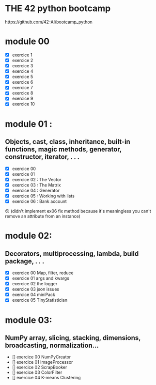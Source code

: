 # THE 42 python bootcamp

https://github.com/42-AI/bootcamp_python

# module 00
- [x] exercice 1
- [x] exercice 2
- [x] exercice 3
- [x] exercice 4
- [x] exercice 5
- [x] exercice 6
- [x] exercice 7
- [x] exercice 8
- [x] exercice 9
- [x] exercice 10
# module 01 :
## Objects, cast, class, inheritance, built-in functions, magic methods, generator, constructor, iterator, . . .
- [x] exercice 00
- [x] exercice 01
- [x] exercice 02 : The Vector
- [x] exercice 03 : The Matrix
- [x] exercice 04 : Generator
- [x] exercice 05 : Working with lists
- [x] exercice 06 : Bank account

:confused: (didn't implement ex06 fix method because it's meaningless you can't remove an attribute from an instance)

# module 02:
## Decorators, multiprocessing, lambda, build package, . . .
- [x] exercice 00 Map, filter, reduce
- [x] exercice 01 args and kwargs
- [x] exercice 02 the logger
- [x] exercice 03 json issues
- [x] exercice 04 miniPack
- [x] exercice 05 TinyStatistician

# module 03:
## NumPy array, slicing, stacking, dimensions, broadcasting, normalization...
- [] exercice 00 NumPyCreator 
- [] exercice 01 ImageProcessor
- [] exercice 02 ScrapBooker
- [] exercice 03 ColorFilter
- [] exercice 04  K-means Clustering